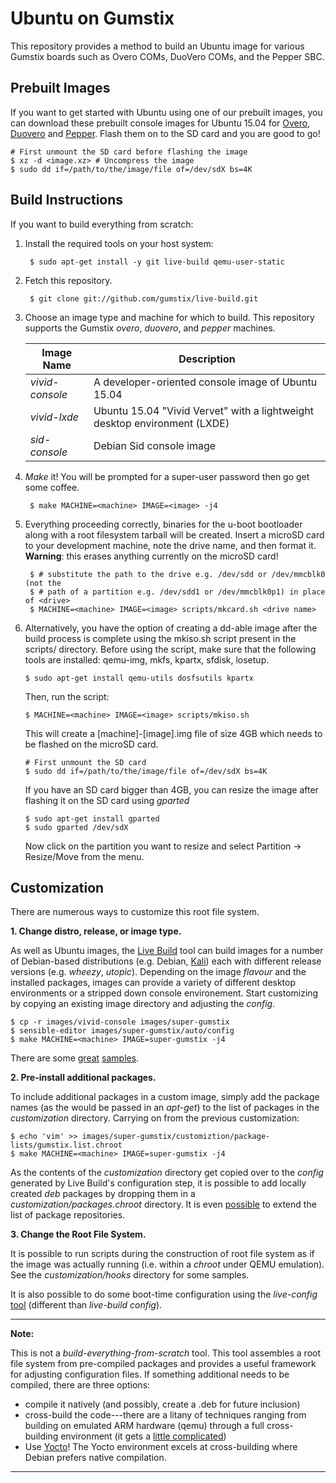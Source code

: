 Ubuntu on Gumstix
=================

This repository provides a method to build an Ubuntu image for various
Gumstix boards such as Overo COMs, DuoVero COMs, and the Pepper SBC.

Prebuilt Images
---------------

If you want to get started with Ubuntu using one of our prebuilt images, you can download
these prebuilt console images for Ubuntu 15.04 for [Overo][8], [Duovero][9] and [Pepper][10].
Flash them on to the SD card and you are good to go!

	# First unmount the SD card before flashing the image
	$ xz -d <image.xz> # Uncompress the image
	$ sudo dd if=/path/to/the/image/file of=/dev/sdX bs=4K

Build Instructions
------------------

If you want to build everything from scratch:

1. Install the required tools on your host system:

        $ sudo apt-get install -y git live-build qemu-user-static

2. Fetch this repository.

        $ git clone git://github.com/gumstix/live-build.git

3. Choose an image type and machine for which to build.  This repository
   supports the Gumstix *overo*, *duovero*, and *pepper* machines.

	Image Name      | Description
	----------------|-------------
	*vivid-console* | A developer-oriented console image of Ubuntu 15.04
	*vivid-lxde*    | Ubuntu 15.04 "Vivid Vervet" with a lightweight desktop environment (LXDE)
	*sid-console*	| Debian Sid console image

4. *Make* it!  You will be prompted for a super-user password then go get some
   coffee.

        $ make MACHINE=<machine> IMAGE=<image> -j4

5. Everything proceeding correctly, binaries for the u-boot bootloader along
   with a root filesystem tarball will be created.  Insert a microSD card to
   your development machine, note the drive name, and then format it.
   **Warning**: this erases anything currently on the microSD card!

		$ # substitute the path to the drive e.g. /dev/sdd or /dev/mmcblk0 (not the
		$ # path of a partition e.g. /dev/sdd1 or /dev/mmcblk0p1) in place of <drive>
		$ MACHINE=<machine> IMAGE=<image> scripts/mkcard.sh <drive name>

6.	Alternatively, you have the option of creating a dd-able image after the
	build process is complete using the mkiso.sh script present in the scripts/
	directory. Before using the script, make sure that the following tools are
	installed: qemu-img, mkfs, kpartx, sfdisk, losetup.

		$ sudo apt-get install qemu-utils dosfsutils kpartx

	Then, run the script:

		$ MACHINE=<machine> IMAGE=<image> scripts/mkiso.sh

	This will create a [machine]-[image].img file of size 4GB which needs to be
	flashed on the microSD card.

		# First unmount the SD card
		$ sudo dd if=/path/to/the/image/file of=/dev/sdX bs=4K

	If you have an SD card bigger than 4GB, you can resize the image after flashing
	it on the SD card using *gparted*

		$ sudo apt-get install gparted
		$ sudo gparted /dev/sdX

	Now click on the partition you want to resize and select Partition -> Resize/Move from the menu.

Customization
-------------
There are numerous ways to customize this root file system.

**1. Change distro, release, or image type.**

As well as Ubuntu images, the [Live Build][1] tool can build images for a
number of Debian-based distributions (e.g. Debian, [Kali][2]) each with different
release versions (e.g. *wheezy*, *utopic*).  Depending on the image *flavour*
and the installed packages, images can provide a variety of different desktop
environments or a stripped down console environement. Start customizing by
copying an existing image directory and adjusting the *config*.

    $ cp -r images/vivid-console images/super-gumstix
    $ sensible-editor images/super-gumstix/auto/config
    $ make MACHINE=<machine> IMAGE=super-gumstix -j4

There are some [great][3] [samples][4].

**2. Pre-install additional packages.**

To include additional packages in a custom image, simply add the package names
(as the would be passed in an *apt-get*) to the list of packages in the
*customization* directory. Carrying on from the previous customization:

    $ echo 'vim' >> images/super-gumstix/customiztion/package-lists/gumstix.list.chroot
    $ make MACHINE=<machine> IMAGE=super-gumstix -j4

As the contents of the *customization* directory get copied over to the
*config* generated by Live Build's configuration step, it is possible to add
locally created *deb* packages by dropping them in a
*customization/packages.chroot* directory.  It is even [possible][5] to extend
the list of package repositories.

**3. Change the Root File System.**

It is possible to run scripts during the construction of root file system as if
the image was actually running (i.e. within a *chroot* under QEMU emulation).
See the *customization/hooks* directory for some samples.

It is also possible to do some boot-time configuration using the *live-config*
[tool][6] (different than *live-build config*).

------------------------------------------------------------------------------
**Note:**

This is not a *build-everything-from-scratch* tool.  This tool
assembles a root file system from pre-compiled packages and provides a
useful framework for adjusting configuration files.  If something
additional needs to be compiled, there are three options:
 * compile it natively (and possibly, create a .deb for future inclusion)
 * cross-build the code---there are a litany of techniques ranging from
   building on emulated ARM hardware (qemu) through a full cross-building
   environment (it gets a [little complicated][6])
 * Use [Yocto][7]!  The Yocto environment excels at cross-building where Debian
   prefers native compilation.

------------------------------------------------------------------------------

[1]: http://live.debian.net/devel/live-build/
[2]: http://docs.kali.org/development/live-build-a-custom-kali-iso
[3]: https://git.linaro.org/ci/ubuntu-build-service.git
[4]: https://wiki.debian.org/InstallingDebianOn/TI/BeagleBone
[5]: https://git.linaro.org/ci/ubuntu-build-service.git/blob/HEAD:/utopic-armhf-nano/customization/archives/linaro-overlay-ppa.list.chroot
[6]: http://live.debian.net/devel/live-config/
[6]: https://wiki.linaro.org/Platform/DevPlatform/CrossCompile/CurrentPackageCrossBuildStatus
[7]: https://github.com/gumstix/yocto-manifest
[8]: https://catalina.gumstix.com/binaries/?sort=-last_updated&search=ubuntu-overo-master-iso
[9]: https://catalina.gumstix.com/binaries/?sort=-last_updated&search=ubuntu-duovero-master-iso
[10]: https://catalina.gumstix.com/binaries/?sort=-last_updated&search=ubuntu-pepper-master-iso
